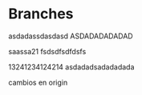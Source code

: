 Branches
========
asdadassdasdasd
ASDADADADADAD


saassa21
fsdsdfsdfdsfs



13241234124214
asdadadsadadadada


cambios en origin
